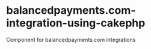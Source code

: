 balancedpayments.com-integration-using-cakephp
==============================================

Component for balancedpayments.com integrations
